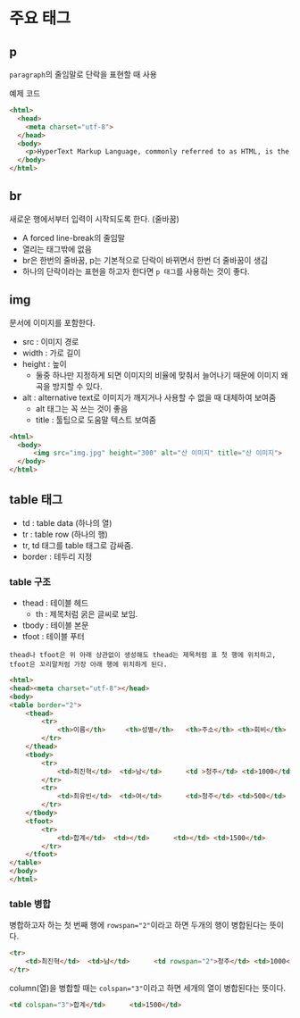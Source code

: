 # 주요 태그

## p

`paragraph`의 줄임말로 단락을 표현할 때 사용

예제 코드
```html
<html>
  <head>
    <meta charset="utf-8">
  </head>
  <body>
    <p>HyperText Markup Language, commonly referred to as HTML, is the standard markup language used to create web pages. Along with CSS, and JavaScript, HTML is a cornerstone technology, used by most websites to create visually engaging webpages, user interfaces for web applications, and user interfaces for many mobile applications.[1] Web browsers can read HTML files and render them into visible or audible web pages. HTML describes the structure of a website semantically along with cues for presentation, making it a markup language, rather than a programming language.</p>
  </body>
</html>
```

## br

새로운 행에서부터 입력이 시작되도록 한다. (줄바꿈)
- A forced line-break의 줄임말
- 열리는 태그밖에 없음
- br은 한번의 줄바꿈, p는 기본적으로 단락이 바뀌면서 한번 더 줄바꿈이 생김
- 하나의 단락이라는 표현을 하고자 한다면 `p 태그`를 사용하는 것이 좋다.

## img

문서에 이미지를 포함한다.
- src : 이미지 경로
- width : 가로 길이
- height : 높이
  - 둘중 하나만 지정하게 되면 이미지의 비율에 맞춰서 늘어나기 때문에 이미지 왜곡을 방지할 수 있다.
- alt : alternative text로 이미지가 깨지거나 사용할 수 없을 때 대체하여 보여줌
  - alt 태그는 꼭 쓰는 것이 좋음
  - title : 툴팁으로 도움말 텍스트 보여줌
```html
<html>
  <body>
      <img src="img.jpg" height="300" alt="산 이미지" title="산 이미지">
  </body>
</html>
```

## table 태그

- td : table data (하나의 열)
- tr : table row (하나의 행)
- tr, td 태그를 table 태그로 감싸줌.
- border : 테두리 지정

### table 구조

- thead : 테이블 헤드
  - th : 제목처럼 굵은 글씨로 보임.
- tbody : 테이블 본문
- tfoot : 테이블 푸터

`thead나 tfoot은 위 아래 상관없이 생성해도 thead는 제목처럼 표 첫 행에 위치하고, tfoot은 꼬리말처럼 가장 아래 행에 위치하게 된다.`
```html
<html>
<head><meta charset="utf-8"></head>
<body>
<table border="2">
    <thead>
        <tr>
            <th>이름</th>     <th>성별</th>   <th>주소</th> <th>회비</th>
        </tr>
    </thead>
    <tbody>
        <tr>
            <td>최진혁</td>  <td>남</td>      <td >청주</td> <td>1000</td>
        </tr>
        <tr>
            <td>최유빈</td>  <td>여</td>      <td>청주</td> <td>500</td>
        </tr>
    </tbody>
    <tfoot>
        <tr>
            <td>합계</td>  <td></td>      <td></td> <td>1500</td>
        </tr>
    </tfoot>
</table>
</body>
</html>
```

### table 병합

병합하고자 하는 첫 번째 행에 `rowspan="2"`이라고 하면 두개의 행이 병합된다는 뜻이다.

```html
<tr>
    <td>최진혁</td>  <td>남</td>      <td rowspan="2">청주</td> <td>1000</td>
</tr>
```

column(열)을 병합할 때는 `colspan="3"`이라고 하면 세개의 열이 병합된다는 뜻이다.

```html
<td colspan="3">합계</td>      <td>1500</td>
```
